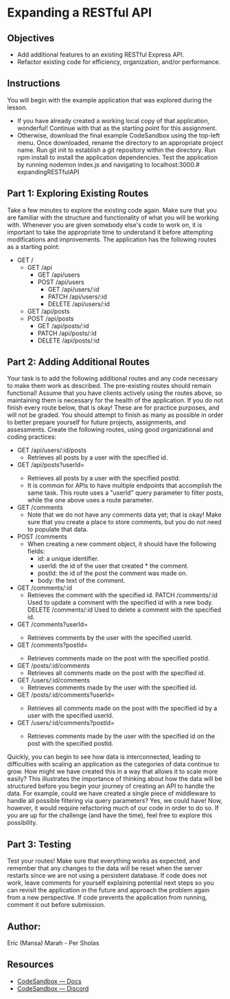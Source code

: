 # Expanding a RESTful API

## Objectives
* Add additional features to an existing RESTful Express API.
* Refactor existing code for efficiency, organization, and/or performance.

## Instructions
You will begin with the example application that was explored during the lesson.
* If you have already created a working local copy of that application, wonderful! Continue with that as the starting point for this assignment.
* Otherwise, download the final example CodeSandbox using the top-left menu.
    Once downloaded, rename the directory to an appropriate project name.
    Run git init to establish a git repository within the directory.
    Run npm install to install the application dependencies.
    Test the application by running nodemon index.js and navigating to localhost:3000.# expandingRESTfulAPI

## Part 1: Exploring Existing Routes
Take a few minutes to explore the existing code again. Make sure that you are familiar with the structure and functionality of what you will be working with. Whenever you are given somebody else's code to work on, it is important to take the appropriate time to understand it before attempting modifications and improvements.
The application has the following routes as a starting point:

* GET / 
    * GET /api
        * GET /api/users
        * POST /api/users
            * GET /api/users/:id
            * PATCH /api/users/:id
            * DELETE /api/users/:id
    * GET /api/posts
    * POST /api/posts
        * GET /api/posts/:id
        * PATCH /api/posts/:id
        * DELETE /api/posts/:id

## Part 2: Adding Additional Routes
Your task is to add the following additional routes and any code necessary to make them work as described. The pre-existing routes should remain functional! Assume that you have clients actively using the routes above, so maintaining them is necessary for the health of the application.
If you do not finish every route below, that is okay! These are for practice purposes, and will not be graded. You should attempt to finish as many as possible in order to better prepare yourself for future projects, assignments, and assessments.
Create the following routes, using good organizational and coding practices:

* GET /api/users/:id/posts
    *   Retrieves all posts by a user with the specified id.
* GET /api/posts?userId=<VALUE>
    *   Retrieves all posts by a user with the specified postId.
    * It is common for APIs to have multiple endpoints that accomplish the same task. This route uses a "userId" query parameter to filter posts, while the one above uses a route parameter.
* GET /comments
    * Note that we do not have any comments data yet; that is okay! Make sure that you create a place to store comments, but you do not need to populate that data.
* POST /comments
    * When creating a new comment object, it should have the following fields:
        * id: a unique identifier.
        * userId: the id of the user that created * the comment.
        * postId: the id of the post the comment was made on.
        * body: the text of the comment.
* GET /comments/:id
    * Retrieves the comment with the specified id.
PATCH /comments/:id
Used to update a comment with the specified id with a new body.
DELETE /comments/:id
Used to delete a comment with the specified id.
* GET /comments?userId=<VALUE>
    * Retrieves comments by the user with the specified userId.
* GET /comments?postId=<VALUE>
    * Retrieves comments made on the post with the specified postId.
* GET /posts/:id/comments
    * Retrieves all comments made on the post with the specified id.
* GET /users/:id/comments
    * Retrieves comments made by the user with the specified id.
* GET /posts/:id/comments?userId=<VALUE>
    * Retrieves all comments made on the post with the specified id by a user with the specified userId.
* GET /users/:id/comments?postId=<VALUE>
    * Retrieves comments made by the user with the specified id on the post with the specified postId.

Quickly, you can begin to see how data is interconnected, leading to difficulties with scaling an application as the categories of data continue to grow. How might we have created this in a way that allows it to scale more easily?
This illustrates the importance of thinking about how the data will be structured before you begin your journey of creating an API to handle the data.
For example, could we have created a single piece of middleware to handle all possible filtering via query parameters? Yes, we could have! Now, however, it would require refactoring much of our code in order to do so. If you are up for the challenge (and have the time), feel free to explore this possibility.

## Part 3: Testing
Test your routes!
Make sure that everything works as expected, and remember that any changes to the data will be reset when the server restarts since we are not using a persistent database.
If code does not work, leave comments for yourself explaining potential next steps so you can revisit the application in the future and approach the problem again from a new perspective.
If code prevents the application from running, comment it out before submission.

## Author:
Eric (Mansa) Marah - Per Sholas

## Resources

- [CodeSandbox — Docs](https://codesandbox.io/docs/projects)
- [CodeSandbox — Discord](https://discord.gg/Ggarp3pX5H)